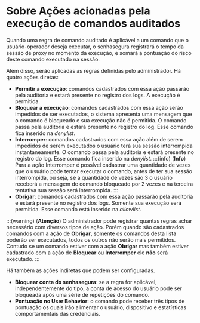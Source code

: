 # Sobre Ações acionadas pela execução de comandos auditados

Quando uma regra de comando auditado é aplicável a um comando que o usuário-operador deseja executar, o senhasegura registrará o tempo da sessão de proxy no momento da execução, e somará a pontuação do risco deste comando executado na sessão.

Além disso, serão aplicadas as regras definidas pelo administrador. Há quatro ações diretas:

* **Permitir a execução**: comandos cadastrados com essa ação passarão pela auditoria e estará presente no registro dos logs. A execução é permitida.
* **Bloquear a execução**: comandos cadastrados com essa ação serão impedidos de ser executados, o sistema apresenta uma mensagem que o comando é bloqueado e sua execução não é permitida. O comando passa pela auditoria e estará presente no registro do log. Esse comando fica inserido na *denylist*.
* **Interromper**: comandos cadastrados com essa ação além de serem impedidos de serem executados o usuário terá sua sessão interrompida instantaneamente. O comando passa pela auditoria e estará presente no registro do log. Esse comando fica inserido na *denylist*.
    :::(info) (**Info**)
    Para a ação Interromper é possível cadastrar uma quantidade de vezes que o usuário pode tentar executar o comando, antes de ter sua sessão interrompida, ou seja, se a quantidade de vezes são 3 o usuário receberá a mensagem de comando bloqueado por 2 vezes e na terceira tentativa sua sessão será interrompida.
    :::
* **Obrigar**: comandos cadastrados com essa ação passarão pela auditoria e estará presente no registro dos logs. Somente sua execução será permitida. Esse comando está inserido na *allowlist*.

:::(warning) (**Atenção**)
O administrador pode registrar quantas regras achar necessário com diversos tipos de ação. Porém quando são cadastrados comandos com a ação de **Obrigar**, somente os comandos desta lista poderão ser executados, todos os outros não serão mais permitidos. Contudo se um comando estiver com a ação **Obrigar** mas também estiver cadastrado com a ação de **Bloquear** ou **Interromper** ele **não** será executado.
:::

Há também as ações indiretas que podem ser configuradas.

* **Bloquear conta do senhasegura**: se a regra for aplicável, independentemente do tipo, a conta de acesso do usuário pode ser bloqueada após uma série de repetições do comando.
* **Pontuação no User Behavior**: o comando pode receber três tipos de pontuação os quais irão alimentar o usuário, dispositivo e estatísticas comportamentais das credenciais.